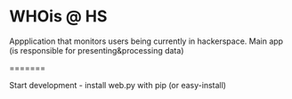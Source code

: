 WHOis @ HS
========

Appplication that monitors users being currently in hackerspace.
Main app (is responsible for presenting&processing data)

=======

Start development - install web.py with pip (or easy-install)
